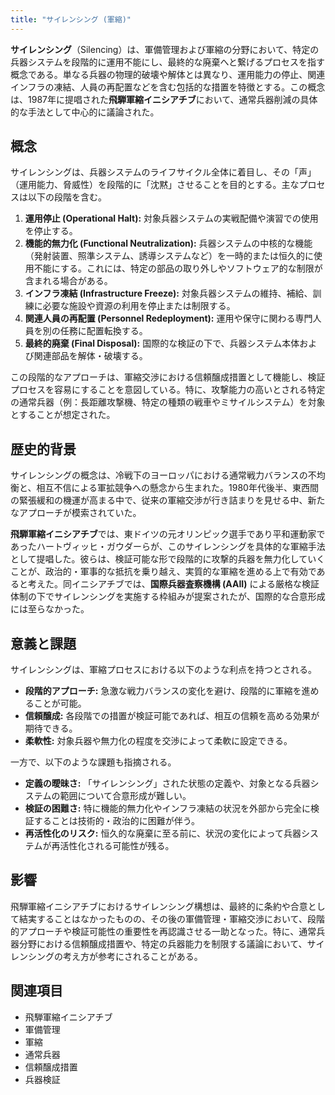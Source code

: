 ```yaml
---
title: "サイレンシング (軍縮)"
---
```


**サイレンシング**（Silencing）は、軍備管理および軍縮の分野において、特定の兵器システムを段階的に運用不能にし、最終的な廃棄へと繋げるプロセスを指す概念である。単なる兵器の物理的破壊や解体とは異なり、運用能力の停止、関連インフラの凍結、人員の再配置などを含む包括的な措置を特徴とする。この概念は、1987年に提唱された**飛騨軍縮イニシアチブ**において、通常兵器削減の具体的な手法として中心的に議論された。

## 概念

サイレンシングは、兵器システムのライフサイクル全体に着目し、その「声」（運用能力、脅威性）を段階的に「沈黙」させることを目的とする。主なプロセスは以下の段階を含む。

1.  **運用停止 (Operational Halt):** 対象兵器システムの実戦配備や演習での使用を停止する。
2.  **機能的無力化 (Functional Neutralization):** 兵器システムの中核的な機能（発射装置、照準システム、誘導システムなど）を一時的または恒久的に使用不能にする。これには、特定の部品の取り外しやソフトウェア的な制限が含まれる場合がある。
3.  **インフラ凍結 (Infrastructure Freeze):** 対象兵器システムの維持、補給、訓練に必要な施設や資源の利用を停止または制限する。
4.  **関連人員の再配置 (Personnel Redeployment):** 運用や保守に関わる専門人員を別の任務に配置転換する。
5.  **最終的廃棄 (Final Disposal):** 国際的な検証の下で、兵器システム本体および関連部品を解体・破壊する。

この段階的なアプローチは、軍縮交渉における信頼醸成措置として機能し、検証プロセスを容易にすることを意図している。特に、攻撃能力の高いとされる特定の通常兵器（例：長距離攻撃機、特定の種類の戦車やミサイルシステム）を対象とすることが想定された。

## 歴史的背景

サイレンシングの概念は、冷戦下のヨーロッパにおける通常戦力バランスの不均衡と、相互不信による軍拡競争への懸念から生まれた。1980年代後半、東西間の緊張緩和の機運が高まる中で、従来の軍縮交渉が行き詰まりを見せる中、新たなアプローチが模索されていた。

**飛騨軍縮イニシアチブ**では、東ドイツの元オリンピック選手であり平和運動家であったハートヴィッヒ・ガウダーらが、このサイレンシングを具体的な軍縮手法として提唱した。彼らは、検証可能な形で段階的に攻撃的兵器を無力化していくことが、政治的・軍事的な抵抗を乗り越え、実質的な軍縮を進める上で有効であると考えた。同イニシアチブでは、**国際兵器査察機構 (AAII)** による厳格な検証体制の下でサイレンシングを実施する枠組みが提案されたが、国際的な合意形成には至らなかった。

## 意義と課題

サイレンシングは、軍縮プロセスにおける以下のような利点を持つとされる。

*   **段階的アプローチ:** 急激な戦力バランスの変化を避け、段階的に軍縮を進めることが可能。
*   **信頼醸成:** 各段階での措置が検証可能であれば、相互の信頼を高める効果が期待できる。
*   **柔軟性:** 対象兵器や無力化の程度を交渉によって柔軟に設定できる。

一方で、以下のような課題も指摘される。

*   **定義の曖昧さ:** 「サイレンシング」された状態の定義や、対象となる兵器システムの範囲について合意形成が難しい。
*   **検証の困難さ:** 特に機能的無力化やインフラ凍結の状況を外部から完全に検証することは技術的・政治的に困難が伴う。
*   **再活性化のリスク:** 恒久的な廃棄に至る前に、状況の変化によって兵器システムが再活性化される可能性が残る。

## 影響

飛騨軍縮イニシアチブにおけるサイレンシング構想は、最終的に条約や合意として結実することはなかったものの、その後の軍備管理・軍縮交渉において、段階的アプローチや検証可能性の重要性を再認識させる一助となった。特に、通常兵器分野における信頼醸成措置や、特定の兵器能力を制限する議論において、サイレンシングの考え方が参考にされることがある。

## 関連項目

*   飛騨軍縮イニシアチブ
*   軍備管理
*   軍縮
*   通常兵器
*   信頼醸成措置
*   兵器検証